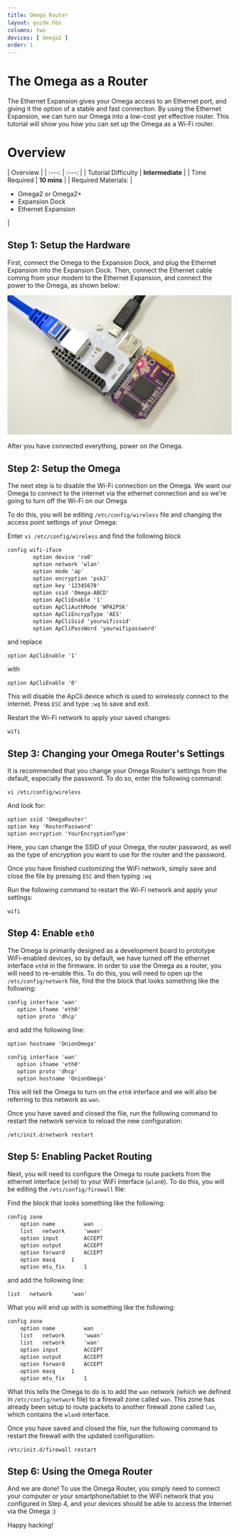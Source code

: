 ```yaml
---
title: Omega Router
layout: guide.hbs
columns: two
devices: [ Omega2 ]
order: 1
---
```


# The Omega as a Router

[//]: # (make this make sense)
The Ethernet Expansion gives your Omega access to an Ethernet port, and giving it the option of a stable and fast connection. By using the Ethernet Expansion, we can turn our Omega into a low-cost yet effective router. This tutorial will show you how you can set up the Omega as a Wi-Fi router.

[//]: # (illustration showing the whole system)

# Overview

| Overview |
| :---: | :---: |
| Tutorial Difficulty | **Intermediate** |
| Time Required | **10 mins** |
| Required Materials: | <ul><li>Omega2 or Omega2+</li><li>Expansion Dock</li><li>Ethernet Expansion</li></ul> |

## Step 1: Setup the Hardware

First, connect the Omega to the Expansion Dock, and plug the Ethernet Expansion into the Expansion Dock. Then, connect the Ethernet cable coming from your modem to the Ethernet Expansion, and connect the power to the Omega, as shown below:

![Omega Router](../img/omega-router-pic-1.jpg)

After you have connected everything, power on the Omega.


## Step 2: Setup the Omega

[//]: # (explanation of which wifi you're disabling)

The next step is to disable the Wi-Fi connection on the Omega. We want our Omega to connect to the internet via the ethernet connection and so we're going to turn off the Wi-Fi on our Omega

To do this, you will be editing `/etc/config/wireless` file and changing the access point settings of your Omega:

Enter `vi /etc/config/wireless` and find the following block

```
config wifi-iface
        option device 'ra0'
        option network 'wlan'
        option mode 'ap'
        option encryption 'psk2'
        option key '12345678'
        option ssid 'Omega-ABCD'
        option ApCliEnable '1'
        option ApCliAuthMode 'WPA2PSK'
        option ApCliEncrypType 'AES'
        option ApCliSsid 'yourwifissid'
        option ApCliPassWord 'yourwifipassword'

```

and replace
```
option ApCliEnable '1'
```
with
```
option ApCliEnable '0'
```

[//]: # (mention why we do this)
This will disable the ApCli device which is used to wirelessly connect to the internet. Press `ESC` and type `:wq` to save and exit.


Restart the Wi-Fi network to apply your saved changes:

```
wifi
```

[//]: # (create a new step regarding the ssid name)
## Step 3: Changing your Omega Router's Settings

It is recommended that you change your Omega Router's settings from the default, especially the password. To do so, enter the following command:

```
vi /etc/config/wireless
```

And look for:

```
option ssid 'OmegaRouter'
option key 'RouterPassword'
option encryption 'YourEncryptionType'
```

Here, you can change the SSID of your Omega, the router password, as well as the type of encryption you want to use for the router and the password.

Once you have finished customizing the WiFi network, simply save and close the file by pressing `ESC` and then typing `:wq`

Run the following command to restart the Wi-Fi network and apply your settings:

```
wifi
```

## Step 4: Enable `eth0`

The Omega is primarily designed as a development board to prototype WiFi-enabled devices, so by default, we have turned off the ethernet interface `eth0` in the firmware. In order to use the Omega as a router, you will need to re-enable this. To do this, you will need to open up the `/etc/config/network` file, find the the block that looks something like the following:

```
config interface 'wan'
   option ifname 'eth0'
   option proto 'dhcp'   
```
and add the following line:

```
option hostname 'OnionOmega'
```

```
config interface 'wan'
   option ifname 'eth0'
   option proto 'dhcp'
   option hostname 'OnionOmega'
```

This will tell the Omega to turn on the `eth0` interface and we will also be referring to this network as `wan`.

Once you have saved and closed the file, run the following command to restart the network service to reload the new configuration:

```
/etc/init.d/network restart
```

## Step 5: Enabling Packet Routing

Next, you will need to configure the Omega to route packets from the ethernet interface (`eth0`) to your WiFi interface (`wlan0`). To do this, you will be editing the `/etc/config/firewall` file:

Find the block that looks something like the following:

```
config zone
    option name         wan
    list   network      'wwan'
    option input        ACCEPT
    option output       ACCEPT
    option forward      ACCEPT
    option masq     1
    option mtu_fix      1
```

and add the following line:

```
list   network      'wan'
```

What you will end up with is something like the following:

```
config zone
    option name         wan
    list   network      'wwan'
    list   network      'wan'
    option input        ACCEPT
    option output       ACCEPT
    option forward      ACCEPT
    option masq     1
    option mtu_fix      1
```

What this tells the Omega to do is to add the `wan` network (which we defined in `/etc/config/network` file) to a firewall zone called `wan`. This zone has already been setup to route packets to another firewall zone called `lan`, which contains the `wlan0` interface.

Once you have saved and closed the file, run the following command to restart the firewall with the updated configuration:

```
/etc/init.d/firewall restart
```

## Step 6: Using the Omega Router

And we are done! To use the Omega Router, you simply need to connect your computer or your smartphone/tablet to the WiFi network that you configured in Step 4, and your devices should be able to access the Internet via the Omega :)

Happy hacking!
